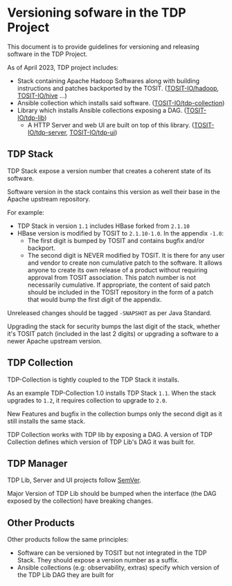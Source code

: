 
# Versioning sofware in the TDP Project
 
This document is to provide guidelines for versioning and releasing software in the TDP Project.

As of April 2023, TDP project includes:

- Stack containing Apache Hadoop Softwares along with building instructions and patches backported by the TOSIT. ([TOSIT-IO/hadoop](https://github.com/TOSIT-IO/hadoop), [TOSIT-IO/hive](https://github.com/TOSIT-IO/hive) ...)
- Ansible collection which installs said software. ([TOSIT-IO/tdp-collection](https://github.com/TOSIT-IO/tdp-collection))
- Library which installs Ansible collections exposing a DAG. ([TOSIT-IO/tdp-lib](https://github.com/TOSIT-IO/tdp-lib))
  - A HTTP Server and web UI are built on top of this library. ([TOSIT-IO/tdp-server](https://github.com/TOSIT-IO/tdp-server), [TOSIT-IO/tdp-ui](https://github.com/TOSIT-IO/tdp-ui))

## TDP Stack

TDP Stack expose a version number that creates a coherent state of its software.

Software version in the stack contains this version as well their base in the Apache upstream repository.

For example:

- TDP Stack in version `1.1` includes HBase forked from `2.1.10`
- HBase version is modified by TOSIT to `2.1.10-1.0`. In the appendix `-1.0`:
  - The first digit is bumped by TOSIT and contains bugfix and/or backport.
  - The second digit is NEVER modified by TOSIT. It is there for any user and vendor to create non cumulative patch to the software. It allows anyone to create its own release of a product without requiring approval from TOSIT association. This patch number is not necessarily cumulative. If appropriate, the content of said patch should be included in the TOSIT repository in the form of a patch that would bump the first digit of the appendix.

Unreleased changes should be tagged `-SNAPSHOT` as per Java Standard.

Upgrading the stack for security bumps the last digit of the stack, whether it's TOSIT patch (included in the last 2 digits) or upgrading a software to a newer Apache upstream version.

## TDP Collection

TDP-Collection is tightly coupled to the TDP Stack it installs.

As an example TDP-Collection 1.0 installs TDP Stack `1.1`. When the stack upgrades to `1.2`, it requires collection to upgrade to `2.0`.

New Features and bugfix in the collection bumps only the second digit as it still installs the same stack.

TDP Collection works with TDP lib by exposing a DAG. A version of TDP Collection defines which version of TDP Lib's DAG it was built for.

## TDP Manager

TDP Lib, Server and UI projects follow [SemVer](https://semver.org/).

Major Version of TDP Lib should be bumped when the interface (the DAG exposed by the collection) have breaking changes.

## Other Products

Other products follow the same principles:

- Software can be versioned by TOSIT but not integrated in the TDP Stack. They should expose a version number as a suffix.
- Ansible collections (e.g: observability, extras) specify which version of the TDP Lib DAG they are built for
